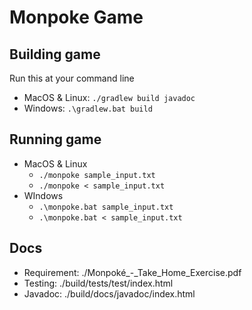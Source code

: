 # Monpoke Game

## Building game
Run this at your command line
* MacOS & Linux: ```./gradlew build javadoc```
* Windows: ```.\gradlew.bat build```

## Running game
* MacOS & Linux
  * ```./monpoke sample_input.txt```
  * ```./monpoke < sample_input.txt```
* WIndows
  * ```.\monpoke.bat sample_input.txt```
  * ```.\monpoke.bat < sample_input.txt```

## Docs
* Requirement: ./Monpoké_-_Take_Home_Exercise.pdf
* Testing: ./build/tests/test/index.html
* Javadoc: ./build/docs/javadoc/index.html

